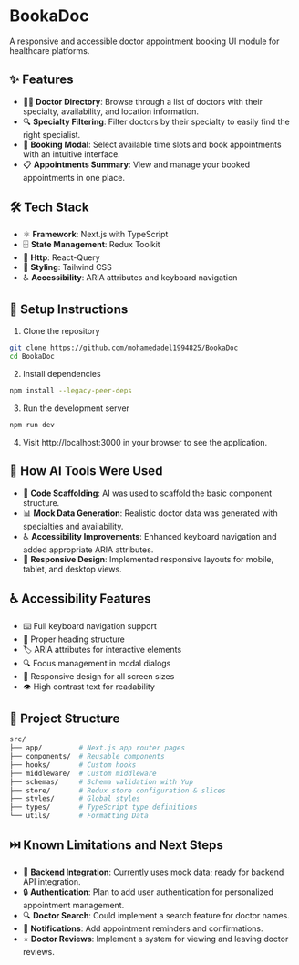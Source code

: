 # BookaDoc

A responsive and accessible doctor appointment booking UI module for healthcare platforms.

## ✨ Features

- 🧑‍⚕️ **Doctor Directory**: Browse through a list of doctors with their specialty, availability, and location information.
- 🔍 **Specialty Filtering**: Filter doctors by their specialty to easily find the right specialist.
- 📅 **Booking Modal**: Select available time slots and book appointments with an intuitive interface.
- 📋 **Appointments Summary**: View and manage your booked appointments in one place.

## 🛠️ Tech Stack

- ⚛️ **Framework**: Next.js with TypeScript
- 🗄️ **State Management**: Redux Toolkit
- 🎨 **Http**: React-Query
- 🎨 **Styling**: Tailwind CSS
- ♿ **Accessibility**: ARIA attributes and keyboard navigation

## 🚀 Setup Instructions

1. Clone the repository

```bash
git clone https://github.com/mohamedadel1994825/BookaDoc
cd BookaDoc
```

2. Install dependencies

```bash
npm install --legacy-peer-deps
```

3. Run the development server

```bash
npm run dev
```

4. Visit http://localhost:3000 in your browser to see the application.

## 🤖 How AI Tools Were Used

- 📝 **Code Scaffolding**: AI was used to scaffold the basic component structure.
- 📊 **Mock Data Generation**: Realistic doctor data was generated with specialties and availability.
- ♿ **Accessibility Improvements**: Enhanced keyboard navigation and added appropriate ARIA attributes.
- 📱 **Responsive Design**: Implemented responsive layouts for mobile, tablet, and desktop views.

## ♿ Accessibility Features

- ⌨️ Full keyboard navigation support
- 📑 Proper heading structure
- 🏷️ ARIA attributes for interactive elements
- 🔍 Focus management in modal dialogs
- 📱 Responsive design for all screen sizes
- 👁️ High contrast text for readability

## 📁 Project Structure

```bash
src/
├── app/         # Next.js app router pages
├── components/  # Reusable components
├── hooks/       # Custom hooks
├── middleware/  # Custom middleware
├── schemas/     # Schema validation with Yup
├── store/       # Redux store configuration & slices
├── styles/      # Global styles
├── types/       # TypeScript type definitions
└── utils/       # Formatting Data
```

## ⏭️ Known Limitations and Next Steps

- 🔌 **Backend Integration**: Currently uses mock data; ready for backend API integration.
- 🔒 **Authentication**: Plan to add user authentication for personalized appointment management.
- 🔍 **Doctor Search**: Could implement a search feature for doctor names.
- 🔔 **Notifications**: Add appointment reminders and confirmations.
- ⭐ **Doctor Reviews**: Implement a system for viewing and leaving doctor reviews.
